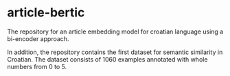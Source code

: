# article-bertic
The repository for an article embedding model for croatian language using a bi-encoder approach.

In addition, the repository contains the first dataset for semantic similarity in Croatian. The dataset consists of 1060 examples annotated with whole numbers from 0 to 5. 
